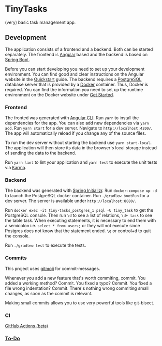 # TinyTasks

(very) basic task management app.

## Development

The application consists of a frontend and a backend. Both can be started separately. The frontend is
[Angular](https://angular.io/) based and the backend is based on [Spring Boot](https://spring.io/projects/spring-boot).

Before you can start developing you need to set up your development environment. You can find good and clear
instructions on the Angular website in the [Quickstart](https://angular.io/guide/quickstart) guide. The
backend requires a [PostgreSQL](https://www.postgresql.org/) database server that is provided by a
[Docker](https://www.docker.com/) container. Thus, Docker is required. You can find the information you need to
set up the runtime environment on the Docker website under [Get Started](https://www.docker.com/get-started).

### Frontend

The fronted was generated with [Angular CLI](https://github.com/angular/angular-cli). Run `yarn` to install the
dependencies for the app. You can also add new dependencies via `yarn add`. Run `yarn start` for a dev server.
Navigate to `http://localhost:4200/`. The app will automatically reload if you change any of the source files.

To run the dev server without starting the backend use `yarn start-local`. The application will then store its
data in the browser's local storage instead of sending the data to the backend.

Run `yarn lint` to lint your application and `yarn test` to execute the unit tests via [Karma](https://karma-runner.github.io).

### Backend

The backend was generated with [Spring Initializr](https://start.spring.io/). Run `docker-compose up -d` to launch
the PostgreSQL docker container. Run `./gradlew bootRun` for a dev server. The server is available under `http://localhost:8080/`.

Run `docker exec -it tiny-tasks_postgres_1 psql -U tiny_task` to get the PostgreSQL console.
Then run `\d` to see a list of relations, `\d+ task` to see the table task. When executing statements, it is necessary to end 
them with a semicolon i.e. `select * from users;` or they will not execute since Postgres does not know that the statement ended.
`\q` or control+d to quit the console.

Run `./gradlew test` to execute the tests.


### Commits

This project uses [gitmoji](https://gitmoji.carloscuesta.me/) for commit-messages.

Whenever you add a new feature that's worth commiting, commit. 
You added a working method? Commit. You fixed a typo? Commit. 
You fixed a file wrong indentation? Commit. 
There's nothing wrong commiting small changes, 
as soon as the commit is relevant.

Making small commits allows you to use very powerful tools like git-bisect.

### CI

[GitHub Actions (beta)](https://github.com/features/actions)

### [To-Do](https://github.com/mindsmash/tiny-tasks/issues)

